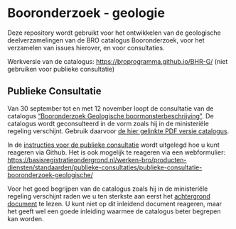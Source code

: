 # Booronderzoek - geologie
Deze repository wordt gebruikt voor het ontwikkelen van de geologische deelverzamelingen van de BRO catalogus Booronderzoek, voor het verzamelen van issues hierover, en voor consultaties. 

Werkversie van de catalogus: https://broprogramma.github.io/BHR-G/ (niet gebruiken voor publieke consultatie)

## Publieke Consultatie
Van 30 september tot en met 12 november loopt de consultatie van de catalogus [“Booronderzoek Geologische boormonsterbeschrijving"][1]. De catalogus wordt geconsulteerd in de vorm zoals hij in de ministeriële regeling verschijnt. Gebruik daarvoor [de hier gelinkte PDF versie catalogus][1].

In de [instructies voor de publieke consultatie][2] wordt uitgelegd hoe u kunt reageren via Github.
Het is ook mogelijk te reageren via een webformulier: https://basisregistratieondergrond.nl/werken-bro/producten-diensten/standaarden/publieke-consultaties/publieke-consultatie-booronderzoek-geologische/

Voor het goed begrijpen van de catalogus zoals hij in de ministeriële regeling verschijnt raden we u ten sterkste aan eerst het [achtergrond document][3] te lezen. U kunt niet op dit inleidend document reageren, maar het geeft wel een goede inleiding waarmee de catalogus beter begrepen kan worden.

[1]: https://github.com/BROprogramma/BHR-g/raw/gh-pages/Catalogus%20BHR-g0.9_20190930.pdf
[2]: https://github.com/BROprogramma/BHR-g/blob/gh-pages/consultatie-instructie.md
[3]: https://github.com/BROprogramma/BHR-g/raw/gh-pages/Catalogus%20inleiding_BHR-g0.9_20190930.pdf
